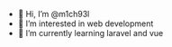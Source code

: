 - 👋 Hi, I’m @m1ch93l
- 👀 I’m interested in web development
- 🌱 I’m currently learning laravel and vue

<!---
m1ch93l/m1ch93l is a ✨ special ✨ repository because its `README.md` (this file) appears on your GitHub profile.
You can click the Preview link to take a look at your changes.
--->
